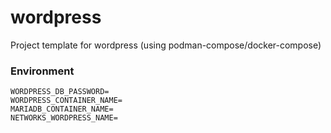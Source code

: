 # wordpress
Project template for wordpress (using podman-compose/docker-compose)

### Environment

```
WORDPRESS_DB_PASSWORD=
WORDPRESS_CONTAINER_NAME=
MARIADB_CONTAINER_NAME=
NETWORKS_WORDPRESS_NAME=
```
